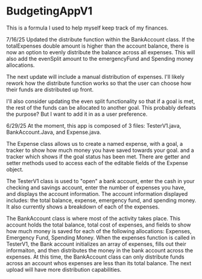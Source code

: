 # BudgetingAppV1
This is a formula I used to help myself keep track of my finances.

7/16/25
Updated the distribute function within the BankAccount class. If the totalExpenses double amount is higher than the account balance, there is now an option to evenly distribute the balance across all expenses. This will also add the evenSplit amount to the emergencyFund and Spending money allocations.

The next update will include a manual distribution of expenses. I'll likely rework how the distribute function works so that the user can choose how their funds are distributed up front. 

I'll also consider updating the even split functionality so that if a goal is met, the rest of the funds can be allocated to another goal. This probably defeats the purpose? But I want to add it in as a user preference.

6/29/25
At the moment, this app is composed of 3 files: TesterV1.java, BankAccount.Java, and Expense.java.

The Expense class allows us to create a named expense, with a goal, a tracker to show how much money you have saved towards your goal. and a tracker which shows if the goal status has been met. There are getter and setter methods used to access each of the editable fields of the Expense object.

The TesterV1 class is used to "open" a bank account, enter the cash in your checking and savings account, enter the number of expenses you have, and displays the account information. 
The account information displayed includes: the total balance, expense, emergency fund, and spending money. It also currently shows a breakdown of each of the expenses. 

The BankAccount class is where most of the activity takes place. This account holds the total balance, total cost of expenses, and fields to show how much money is saved for each of the following allocations: Expenses, Emergency Fund, Spending Money. 
When the expenses function is called in TesterV1, the Bank account initializes an array of expenses, fills out their informaiton, and then distributes the money in the bank account across the expenses. 
At this time, the BankAccount class can only distribute funds across an account whos expenses are less than its total balance. The next upload will have more distribution capabilities.
